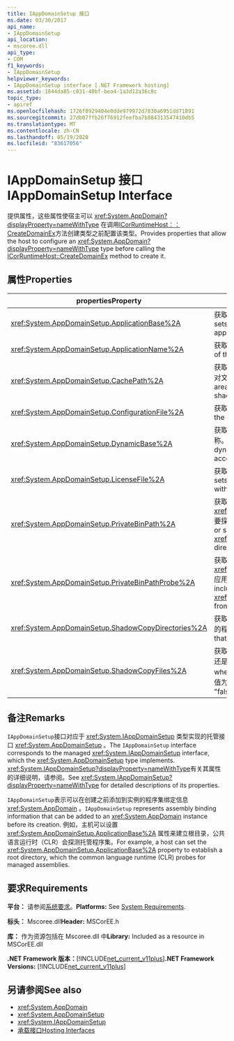 ```yaml
---
title: IAppDomainSetup 接口
ms.date: 03/30/2017
api_name:
- IAppDomainSetup
api_location:
- mscoree.dll
api_type:
- COM
f1_keywords:
- IAppDomainSetup
helpviewer_keywords:
- IAppDomainSetup interface [.NET Framework hosting]
ms.assetid: 1844da85-c031-40bf-bea4-1a3d12a36c8c
topic_type:
- apiref
ms.openlocfilehash: 1726f8929404e0dde979972d7830a6951dd71891
ms.sourcegitcommit: 27db07ffb26f76912feefba7b884313547410db5
ms.translationtype: MT
ms.contentlocale: zh-CN
ms.lasthandoff: 05/19/2020
ms.locfileid: "83617056"
---
```

# <a name="iappdomainsetup-interface"></a><span data-ttu-id="6fa5d-102">IAppDomainSetup 接口</span><span class="sxs-lookup"><span data-stu-id="6fa5d-102">IAppDomainSetup Interface</span></span>
<span data-ttu-id="6fa5d-103">提供属性，这些属性使宿主可以 <xref:System.AppDomain?displayProperty=nameWithType> 在调用[ICorRuntimeHost：： CreateDomainEx](icorruntimehost-createdomainex-method.md)方法创建类型之前配置该类型。</span><span class="sxs-lookup"><span data-stu-id="6fa5d-103">Provides properties that allow the host to configure an <xref:System.AppDomain?displayProperty=nameWithType> type before calling the [ICorRuntimeHost::CreateDomainEx](icorruntimehost-createdomainex-method.md) method to create it.</span></span>  
  
## <a name="properties"></a><span data-ttu-id="6fa5d-104">属性</span><span class="sxs-lookup"><span data-stu-id="6fa5d-104">Properties</span></span>  
  
|<span data-ttu-id="6fa5d-105">properties</span><span class="sxs-lookup"><span data-stu-id="6fa5d-105">Property</span></span>|<span data-ttu-id="6fa5d-106">说明</span><span class="sxs-lookup"><span data-stu-id="6fa5d-106">Description</span></span>|  
|--------------|-----------------|  
|<xref:System.AppDomainSetup.ApplicationBase%2A>|<span data-ttu-id="6fa5d-107">获取或设置包含该应用程序的目录的名称。</span><span class="sxs-lookup"><span data-stu-id="6fa5d-107">Gets or sets the name of the directory that contains the application.</span></span>|  
|<xref:System.AppDomainSetup.ApplicationName%2A>|<span data-ttu-id="6fa5d-108">获取或设置应用程序的名称。</span><span class="sxs-lookup"><span data-stu-id="6fa5d-108">Gets or sets the name of the application.</span></span>|  
|<xref:System.AppDomainSetup.CachePath%2A>|<span data-ttu-id="6fa5d-109">获取或设置特定于应用程序的区域的名称，在该区域中对文件进行卷影复制。</span><span class="sxs-lookup"><span data-stu-id="6fa5d-109">Gets or sets the name of an area specific to the application where files are shadow-copied.</span></span>|  
|<xref:System.AppDomainSetup.ConfigurationFile%2A>|<span data-ttu-id="6fa5d-110">获取或设置应用程序的配置文件的名称。</span><span class="sxs-lookup"><span data-stu-id="6fa5d-110">Gets or sets the name of the configuration file for an application.</span></span>|  
|<xref:System.AppDomainSetup.DynamicBase%2A>|<span data-ttu-id="6fa5d-111">获取或设置用于存储和访问动态生成的文件的目录的名称。</span><span class="sxs-lookup"><span data-stu-id="6fa5d-111">Gets or sets the name of the directory where dynamically generated files are stored and accessed.</span></span>|  
|<xref:System.AppDomainSetup.LicenseFile%2A>|<span data-ttu-id="6fa5d-112">获取或设置与此域关联的许可证文件的路径。</span><span class="sxs-lookup"><span data-stu-id="6fa5d-112">Gets or sets the path to the license file that is associated with this domain.</span></span>|  
|<xref:System.AppDomainSetup.PrivateBinPath%2A>|<span data-ttu-id="6fa5d-113">获取或设置与 <xref:System.AppDomainSetup.ApplicationBase%2A> 要探测专用程序集的目录结合在一起的目录列表。</span><span class="sxs-lookup"><span data-stu-id="6fa5d-113">Gets or sets the list of directories combined with the <xref:System.AppDomainSetup.ApplicationBase%2A> directory to probe for private assemblies.</span></span>|  
|<xref:System.AppDomainSetup.PrivateBinPathProbe%2A>|<span data-ttu-id="6fa5d-114">获取或设置一个字符串值，该值包含或排除 <xref:System.AppDomainSetup.ApplicationBase%2A> 应用程序的搜索路径。</span><span class="sxs-lookup"><span data-stu-id="6fa5d-114">Gets or sets a string value that includes or excludes <xref:System.AppDomainSetup.ApplicationBase%2A> from the search path for the application.</span></span>|  
|<xref:System.AppDomainSetup.ShadowCopyDirectories%2A>|<span data-ttu-id="6fa5d-115">获取或设置目录的名称，这些目录包含要进行卷影复制的程序集。</span><span class="sxs-lookup"><span data-stu-id="6fa5d-115">Gets or sets the names of the directories that contain assemblies to be shadow-copied.</span></span>|  
|<xref:System.AppDomainSetup.ShadowCopyFiles%2A>|<span data-ttu-id="6fa5d-116">获取或设置一个字符串，该字符串指示阴影复制是打开还是关闭。</span><span class="sxs-lookup"><span data-stu-id="6fa5d-116">Gets or sets a string that indicates whether shadow-copying is turned on or off.</span></span> <span data-ttu-id="6fa5d-117">有效值为 "true" 或 "false"。</span><span class="sxs-lookup"><span data-stu-id="6fa5d-117">Valid values are "true" or "false".</span></span>|  
  
## <a name="remarks"></a><span data-ttu-id="6fa5d-118">备注</span><span class="sxs-lookup"><span data-stu-id="6fa5d-118">Remarks</span></span>  
 <span data-ttu-id="6fa5d-119">`IAppDomainSetup`接口对应于 <xref:System.IAppDomainSetup> 类型实现的托管接口 <xref:System.AppDomainSetup> 。</span><span class="sxs-lookup"><span data-stu-id="6fa5d-119">The `IAppDomainSetup` interface corresponds to the managed <xref:System.IAppDomainSetup> interface, which the <xref:System.AppDomainSetup> type implements.</span></span> <span data-ttu-id="6fa5d-120"><xref:System.IAppDomainSetup?displayProperty=nameWithType>有关其属性的详细说明，请参阅。</span><span class="sxs-lookup"><span data-stu-id="6fa5d-120">See <xref:System.IAppDomainSetup?displayProperty=nameWithType> for detailed descriptions of its properties.</span></span>  
  
 <span data-ttu-id="6fa5d-121">`IAppDomainSetup`表示可以在创建之前添加到实例的程序集绑定信息 <xref:System.AppDomain> 。</span><span class="sxs-lookup"><span data-stu-id="6fa5d-121">`IAppDomainSetup` represents assembly binding information that can be added to an <xref:System.AppDomain> instance before its creation.</span></span> <span data-ttu-id="6fa5d-122">例如，主机可以设置 <xref:System.AppDomainSetup.ApplicationBase%2A> 属性来建立根目录，公共语言运行时（CLR）会探测托管程序集。</span><span class="sxs-lookup"><span data-stu-id="6fa5d-122">For example, a host can set the <xref:System.AppDomainSetup.ApplicationBase%2A> property to establish a root directory, which the common language runtime (CLR) probes for managed assemblies.</span></span>  
  
## <a name="requirements"></a><span data-ttu-id="6fa5d-123">要求</span><span class="sxs-lookup"><span data-stu-id="6fa5d-123">Requirements</span></span>  
 <span data-ttu-id="6fa5d-124">**平台：** 请参阅[系统要求](../../get-started/system-requirements.md)。</span><span class="sxs-lookup"><span data-stu-id="6fa5d-124">**Platforms:** See [System Requirements](../../get-started/system-requirements.md).</span></span>  
  
 <span data-ttu-id="6fa5d-125">**标头：** Mscoree.dll</span><span class="sxs-lookup"><span data-stu-id="6fa5d-125">**Header:** MSCorEE.h</span></span>  
  
 <span data-ttu-id="6fa5d-126">**库：** 作为资源包括在 Mscoree.dll 中</span><span class="sxs-lookup"><span data-stu-id="6fa5d-126">**Library:** Included as a resource in MSCorEE.dll</span></span>  
  
 <span data-ttu-id="6fa5d-127">**.NET Framework 版本：**[!INCLUDE[net_current_v11plus](../../../../includes/net-current-v11plus-md.md)]</span><span class="sxs-lookup"><span data-stu-id="6fa5d-127">**.NET Framework Versions:** [!INCLUDE[net_current_v11plus](../../../../includes/net-current-v11plus-md.md)]</span></span>  
  
## <a name="see-also"></a><span data-ttu-id="6fa5d-128">另请参阅</span><span class="sxs-lookup"><span data-stu-id="6fa5d-128">See also</span></span>

- <xref:System.AppDomain>
- <xref:System.AppDomainSetup>
- <xref:System.IAppDomainSetup>
- [<span data-ttu-id="6fa5d-129">承载接口</span><span class="sxs-lookup"><span data-stu-id="6fa5d-129">Hosting Interfaces</span></span>](hosting-interfaces.md)
